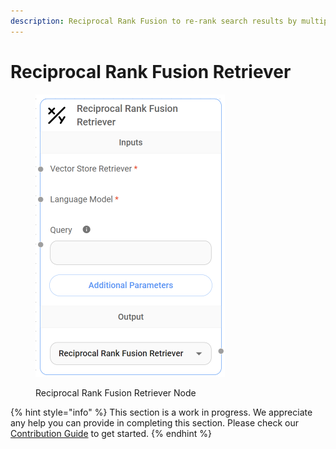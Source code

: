 ```yaml
---
description: Reciprocal Rank Fusion to re-rank search results by multiple query generation.
---
```


# Reciprocal Rank Fusion Retriever

<figure><img src="../../../.gitbook/assets/image (146).png" alt="" width="303"><figcaption><p>Reciprocal Rank Fusion Retriever Node</p></figcaption></figure>

{% hint style="info" %}
This section is a work in progress. We appreciate any help you can provide in completing this section. Please check our [Contribution Guide](https://toi500.gitbook.io/flowise-docs/\~/changes/8jXR0fgKTRRTOfbueBkZ/contributing) to get started.
{% endhint %}

